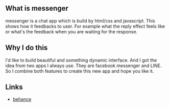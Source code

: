 ## What is messenger

messenger is a chat app which is build by html/css and javascript.
This shows how it feedbacks to user. For example what the reply effect feels like or what's the feedback when you are waiting for the response.  


## Why I do this

I'd like to build beautiful and something dynamic interface. And I got the idea from two apps I always use. They are facebook messenger and LINE. So I combine both features to create this new app and hope you like it.


## Links
* [behance](https://www.behance.net/gallery/57473265/messenger-ui-redesign "behance")

